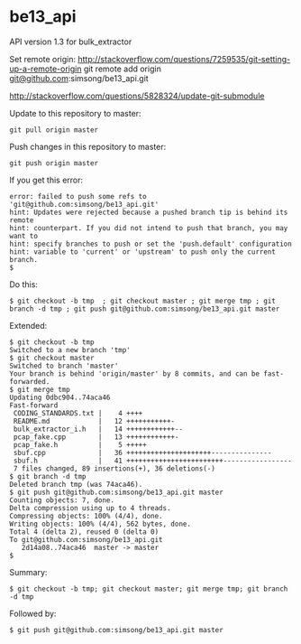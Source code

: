 be13_api
========

API version 1.3 for bulk_extractor


Set remote origin:
  http://stackoverflow.com/questions/7259535/git-setting-up-a-remote-origin
  git remote add origin git@github.com:simsong/be13_api.git

http://stackoverflow.com/questions/5828324/update-git-submodule

Update to this repository to master:

    git pull origin master

Push changes in this repository to master:

    git push origin master

If you get this error:

    error: failed to push some refs to 'git@github.com:simsong/be13_api.git'
    hint: Updates were rejected because a pushed branch tip is behind its remote
    hint: counterpart. If you did not intend to push that branch, you may want to
    hint: specify branches to push or set the 'push.default' configuration
    hint: variable to 'current' or 'upstream' to push only the current branch.
    $ 

Do this:

    $ git checkout -b tmp  ; git checkout master ; git merge tmp ; git branch -d tmp ; git push git@github.com:simsong/be13_api.git master

Extended:

    $ git checkout -b tmp 
    Switched to a new branch 'tmp'
    $ git checkout master
    Switched to branch 'master'
    Your branch is behind 'origin/master' by 8 commits, and can be fast-forwarded.
    $ git merge tmp
    Updating 0dbc904..74aca46
    Fast-forward
     CODING_STANDARDS.txt |    4 ++++
     README.md            |   12 +++++++++++-
     bulk_extractor_i.h   |   14 ++++++++++++--
     pcap_fake.cpp        |   13 ++++++++++++-
     pcap_fake.h          |    5 +++++
     sbuf.cpp             |   36 +++++++++++++++++++++---------------
     sbuf.h               |   41 ++++++++++++++++++++++++-----------------
     7 files changed, 89 insertions(+), 36 deletions(-)
    $ git branch -d tmp
    Deleted branch tmp (was 74aca46).
    $ git push git@github.com:simsong/be13_api.git master
    Counting objects: 7, done.
    Delta compression using up to 4 threads.
    Compressing objects: 100% (4/4), done.
    Writing objects: 100% (4/4), 562 bytes, done.
    Total 4 (delta 2), reused 0 (delta 0)
    To git@github.com:simsong/be13_api.git
       2d14a08..74aca46  master -> master
    $ 


Summary:

    $ git checkout -b tmp; git checkout master; git merge tmp; git branch -d tmp

Followed by:

    $ git push git@github.com:simsong/be13_api.git master
